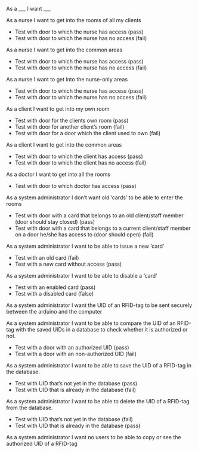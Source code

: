 As a ___ I want ___


As a nurse I want to get into the rooms of all my clients  
-    Test with door to which the nurse has access            (pass)  
-    Test with door to which the nurse has no access         (fail)  


As a nurse I want to get into the common areas  
-    Test with door to which the nurse has access            (pass)  
-    Test with door to which the nurse has no access         (fail)  


As a nurse I want to get into the nurse-only areas  
-    Test with door to which the nurse has access            (pass)  
-    Test with door to which the nurse has no access         (fail)  


As a client I want to get into my own room  
-    Test with door for the clients own room                 (pass)  
-    Test with door for another client’s room                (fail)  
-    Test with door for a door which the client used to own	(fail)  


As a client I want to get into the common areas  
-    Test with door to which the client has access           (pass)  
-    Test with door to which the client has no access        (fail)  


As a doctor I want to get into all the rooms  
-    Test with door to which doctor has access 		        (pass)  
  
As a system administrator I don’t want old ‘cards’ to be able to enter the rooms  
-    Test with door with a card that belongs to an old client/staff member (door should stay closed) 	                       (pass)  
-    Test with door with a card that belongs to a current client/staff member on a door he/she has access to (door should open) (fail)  


As a system administrator I want to be able to issue a new ‘card’  
-    Test with an old card                                   (fail)  
-    Test with a new card without access                     (pass)  


As a system administrator I want to be able to disable a ‘card’  
-    Test with an enabled card                               (pass)  
-    Test with a disabled card                               (false)  


As a system administrator I want the UID of an RFID-tag to be sent securely between the arduino and the computer  


As a system administrator I want to be able to compare the UID of an RFID-tag with the saved UIDs in a database to check whether it is authorized or not.  
-    Test with a door with an authorized UID                 (pass)  
-    Test with a door with an non-authorized UID             (fail)  


As a system administrator I want to be able to save the UID of a RFID-tag in the database.  
-    Test with UID that’s not yet in the database            (pass)  
-    Test with UID that is already in the database           (fail)  


As a system administrator I want to be able to delete the UID of a RFID-tag from the database.  
-    Test with UID that’s not yet in the database            (fail)  
-    Test with UID that is already in the database           (pass)  


As a system administrator I want no users to be able to copy or see the authorized UID of a RFID-tag  


